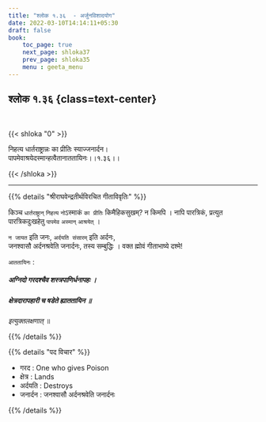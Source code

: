 ```yaml
---
title: "श्लोक १.३६  - अर्जुनविशादयोग"
date: 2022-03-10T14:14:11+05:30
draft: false
book:
    toc_page: true
    next_page: shloka37
    prev_page: shloka35
    menu : geeta_menu
---
```




## श्लोक १.३६ {class=text-center}

<br/>

{{< shloka  "0"  >}}

निहत्य धार्तराष्ट्रान्नः का प्रीतिः स्याज्जनार्दन।   
पापमेवाश्रयेदस्मान्हत्वैतानाततायिनः।।१.३६।।

{{< /shloka >}}

---

{{% details "श्रीराघवेन्द्रतीर्थविरचित गीताविवृतिः" %}}

किञ्च `धार्तराष्ट्रान्` `निहत्य` `नो`ऽस्माकं `का प्रीतिः`
किमैहिकसुखम्? न किमपि । नापि पारत्रिकं, प्रत्युत पारत्रिकदुःखहेतु  `पापमेव` `अस्मान्‌` `आश्रयेत्‌` ।  

`न जायत` इति जनः, `अर्दयति संसारम्‌` इति अर्दनः,  
जनश्वासौ अर्दनश्रवेति जनार्दनः, तस्य सम्बुद्धिः ।
वक्त ह्मोवं गीताभाष्ये दश्मे!  

`आततायिनः` :  
##### अग्निदो गरदश्चैव शस्त्रपाणिर्धनापहः ।
##### क्षेत्रदारापहारी च षडेते ह्याततायिन ॥
*इत्युक्तलक्षणात्‌* ॥

{{% /details %}}


{{% details "पद विचार" %}}

- गरद : One who gives Poison
- क्षेत्र : Lands
- अर्दयति : Destroys
- जनार्दन : जनश्वासौ अर्दनश्रवेति जनार्दनः

{{% /details %}}
